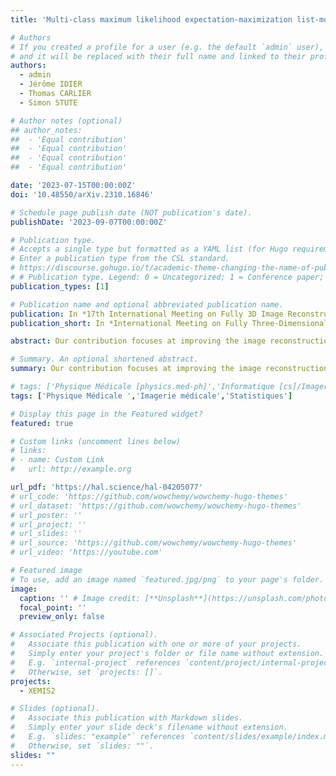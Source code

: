 ```yaml
---
title: 'Multi-class maximum likelihood expectation-maximization list-mode image reconstruction, an application to three-gamma imaging'

# Authors
# If you created a profile for a user (e.g. the default `admin` user), write the username (folder name) here
# and it will be replaced with their full name and linked to their profile.
authors:
  - admin
  - Jérôme IDIER
  - Thomas CARLIER
  - Simon STUTE

# Author notes (optional)
## author_notes:
##  - 'Equal contribution'
##  - 'Equal contribution'
##  - 'Equal contribution'
##  - 'Equal contribution'

date: '2023-07-15T00:00:00Z'
doi: '10.48550/arXiv.2310.16846'

# Schedule page publish date (NOT publication's date).
publishDate: '2023-09-07T00:00:00Z'

# Publication type.
# Accepts a single type but formatted as a YAML list (for Hugo requirements).
# Enter a publication type from the CSL standard.
# https://discourse.gohugo.io/t/academic-theme-changing-the-name-of-publication-types/38091
# # Publication type. Legend: 0 = Uncategorized; 1 = Conference paper; 2 = Journal article; 3 = Preprint / Working Paper; 4 = Report; 5 = Book; 6 = Book section; 7 = Thesis; 8 = Patent
publication_types: [1]

# Publication name and optional abbreviated publication name.
publication: In *17th International Meeting on Fully 3D Image Reconstruction in Radiology and Nuclear Medicine*
publication_short: In *International Meeting on Fully Three-Dimensional Image Reconstruction in Radiology and Nuclear Medicine (Fully3D 2023), Jul 2023, Stony Brook, United States.*

abstract: Our contribution focuses at improving the image reconstruction process for specific Compton imaging systems able to detect multiple classes of events, in the field of nuclear imaging. For each existing prototype of such systems, one or several processing methods have already been proposed to retrieve the activity map. Most of them get their inspiration from maximum likelihood expectationmaximization (MLEM), but none of them actually compute the MLEM solution. Some exploit the fully detected events only (e.g. in threegamma imaging, the simultaneous detection of a pair of annihilation photons and of a third photon), and other combine several classes of detected events in a suboptimal way. In this paper, we first introduce a general framework for the reconstruction of a single activity map from multi-class events, and we provide the suited list-mode MLEM update equation. We then consider the case of XEMIS2, a preclinical prototype of a Compton telescope for three-gamma imaging, for which four distinct classes of partial detections coexist with the full detection class. As a preliminary step towards effective multi-class reconstruction, we generate a sensitivity map for the five classes using a dedicated Monte Carlo simulator.

# Summary. An optional shortened abstract.
summary: Our contribution focuses at improving the image reconstruction process for specific Compton imaging systems able to detect multiple classes of events, in the field of nuclear imaging. 

# tags: ['Physique Médicale [physics.med-ph]','Informatique [cs]/Imagerie médicale','Statistiques [stat]/Applications [stat.AP]']
tags: ['Physique Médicale ','Imagerie médicale','Statistiques']

# Display this page in the Featured widget?
featured: true

# Custom links (uncomment lines below)
# links:
# - name: Custom Link
#   url: http://example.org

url_pdf: 'https://hal.science/hal-04205077'
# url_code: 'https://github.com/wowchemy/wowchemy-hugo-themes'
# url_dataset: 'https://github.com/wowchemy/wowchemy-hugo-themes'
# url_poster: ''
# url_project: ''
# url_slides: ''
# url_source: 'https://github.com/wowchemy/wowchemy-hugo-themes'
# url_video: 'https://youtube.com'

# Featured image
# To use, add an image named `featured.jpg/png` to your page's folder.
image:
  caption: '' # Image credit: [**Unsplash**](https://unsplash.com/photos/pLCdAaMFLTE)
  focal_point: ''
  preview_only: false

# Associated Projects (optional).
#   Associate this publication with one or more of your projects.
#   Simply enter your project's folder or file name without extension.
#   E.g. `internal-project` references `content/project/internal-project/index.md`.
#   Otherwise, set `projects: []`.
projects:
  - XEMIS2

# Slides (optional).
#   Associate this publication with Markdown slides.
#   Simply enter your slide deck's filename without extension.
#   E.g. `slides: "example"` references `content/slides/example/index.md`.
#   Otherwise, set `slides: ""`.
slides: ""
---
```



